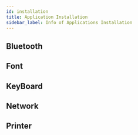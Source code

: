 ```yaml
---
id: installation
title: Application Installation 
sidebar_label: Info of Applications Installation
---
```

## Bluetooth
## Font
## KeyBoard
## Network
## Printer
##
##